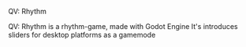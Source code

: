 QV: Rhythm

QV: Rhythm is a rhythm-game, made with Godot Engine
It's introduces sliders for desktop platforms as a gamemode
